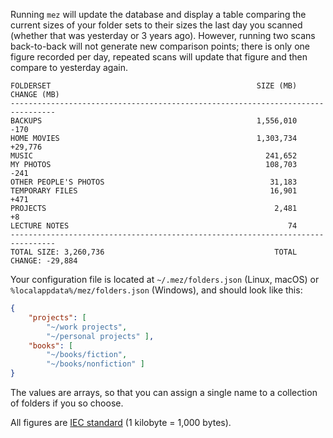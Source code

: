 Running `mez` will update the database and display a table comparing the current
sizes of your folder sets to their sizes the last day you scanned (whether that
was yesterday or 3 years ago). However, running two scans back-to-back will not
generate new comparison points; there is only one figure recorded per day,
repeated scans will update that figure and then compare to yesterday again.

```
FOLDERSET                                              SIZE (MB)     CHANGE (MB)
--------------------------------------------------------------------------------
BACKUPS                                                1,556,010            -170
HOME MOVIES                                            1,303,734         +29,776
MUSIC                                                    241,652
MY PHOTOS                                                108,703            -241
OTHER PEOPLE'S PHOTOS                                     31,183
TEMPORARY FILES                                           16,901            +471
PROJECTS                                                   2,481              +8
LECTURE NOTES                                                 74
--------------------------------------------------------------------------------
TOTAL SIZE: 3,260,736                                      TOTAL CHANGE: -29,884
```

Your configuration file is located at `~/.mez/folders.json` (Linux, macOS) or
`%localappdata%/mez/folders.json` (Windows), and should look like this:

```json
{
    "projects": [
        "~/work projects",
        "~/personal projects" ],
    "books": [
        "~/books/fiction",
        "~/books/nonfiction" ]
}
```

The values are arrays, so that you can assign a single name to a collection of
folders if you so choose.

All figures are [IEC standard](https://en.wikipedia.org/wiki/Kilobyte#1000_bytes) (1 kilobyte = 1,000 bytes).
